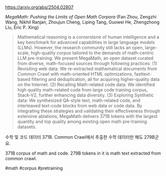 https://arxiv.org/abs/2504.02807

*MegaMath: Pushing the Limits of Open Math Corpora* (Fan Zhou, Zengzhi Wang, Nikhil Ranjan, Zhoujun Cheng, Liping Tang, Guowei He, Zhengzhong Liu, Eric P. Xing)

> Mathematical reasoning is a cornerstone of human intelligence and a key benchmark for advanced capabilities in large language models (LLMs). However, the research community still lacks an open, large-scale, high-quality corpus tailored to the demands of math-centric LLM pre-training. We present MegaMath, an open dataset curated from diverse, math-focused sources through following practices: (1) Revisiting web data: We re-extracted mathematical documents from Common Crawl with math-oriented HTML optimizations, fasttext-based filtering and deduplication, all for acquiring higher-quality data on the Internet. (2) Recalling Math-related code data: We identified high quality math-related code from large code training corpus, Stack-V2, further enhancing data diversity. (3) Exploring Synthetic data: We synthesized QA-style text, math-related code, and interleaved text-code blocks from web data or code data. By integrating these strategies and validating their effectiveness through extensive ablations, MegaMath delivers 371B tokens with the largest quantity and top quality among existing open math pre-training datasets.

수학 및 코드 데이터 371B. Common Crawl에서 추출한 수학 데이터만 해도 279B군요. 

<english>
371B corpus of math and code. 279B tokens in it is math text extracted from common crawl.
</english>

#math #corpus #pretraining 